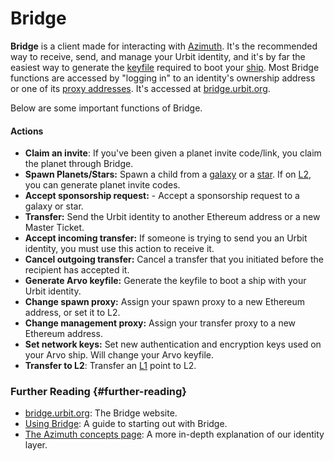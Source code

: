 # Bridge

**Bridge** is a client made for interacting with [Azimuth](azimuth.md). It's the recommended way to receive, send, and manage your Urbit identity, and it's by far the easiest way to generate the [keyfile](keyfile.md) required to boot your [ship](ship.md). Most Bridge functions are accessed by "logging in" to an identity's ownership address or one of its [proxy addresses](proxies.md). It's accessed at [bridge.urbit.org](https://bridge.urbit.org/).

Below are some important functions of Bridge.

#### Actions

- **Claim an invite**: If you've been given a planet invite code/link, you claim the planet through Bridge.
- **Spawn Planets/Stars:** Spawn a child from a [galaxy](galaxy.md) or a [star](star.md). If on [L2](rollups.md), you can generate planet invite codes.
- **Accept sponsorship request:** - Accept a sponsorship request to a galaxy or star.
- **Transfer:** Send the Urbit identity to another Ethereum address or a new Master Ticket.
- **Accept incoming transfer:** If someone is trying to send you an Urbit identity, you must use this action to receive it.
- **Cancel outgoing transfer:** Cancel a transfer that you initiated before the recipient has accepted it.
- **Generate Arvo keyfile:** Generate the keyfile to boot a ship with your Urbit identity.
- **Change spawn proxy:** Assign your spawn proxy to a new Ethereum address, or set it to L2.
- **Change management proxy:** Assign your transfer proxy to a new Ethereum address.
- **Set network keys:** Set new authentication and encryption keys used on your Arvo ship. Will change your Arvo keyfile.
- **Transfer to L2**: Transfer an [L1](azimuth.md) point to L2.

### Further Reading {#further-reading}

- [bridge.urbit.org](https://bridge.urbit.org/): The Bridge website.
- [Using Bridge](../manual/id/using-bridge.md): A guide to starting out with Bridge.
- [The Azimuth concepts page](../system/identity/guides/advanced-azimuth-tools.md): A more in-depth explanation of our identity layer.
